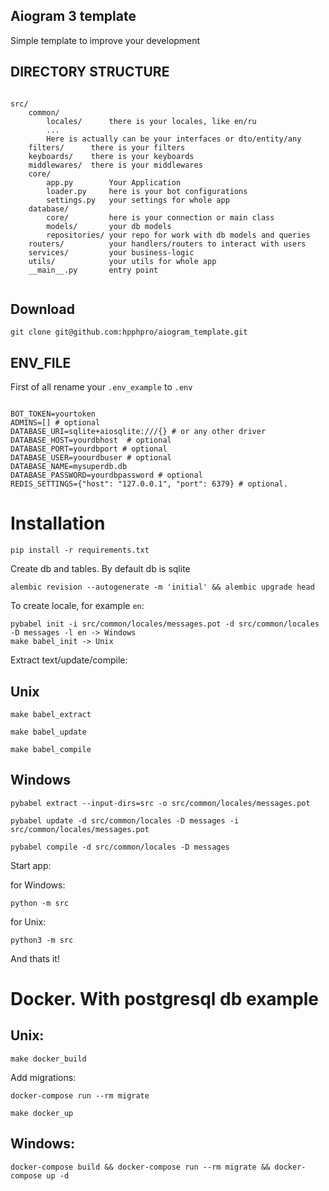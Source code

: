 ## Aiogram 3 template

Simple template to improve your development



DIRECTORY STRUCTURE
-------------------

```

src/
    common/
        locales/      there is your locales, like en/ru
        ...
        Here is actually can be your interfaces or dto/entity/any
    filters/      there is your filters
    keyboards/    there is your keyboards
    middlewares/  there is your middlewares
    core/
        app.py        Your Application
        loader.py     here is your bot configurations
        settings.py   your settings for whole app
    database/
        core/         here is your connection or main class
        models/       your db models
        repositories/ your repo for work with db models and queries
    routers/          your handlers/routers to interact with users
    services/         your business-logic
    utils/            your utils for whole app
    __main__.py       entry point
     
```
## Download
```
git clone git@github.com:hpphpro/aiogram_template.git
```
## ENV_FILE
First of all rename your `.env_example` to `.env`
```

BOT_TOKEN=yourtoken
ADMINS=[] # optional
DATABASE_URI=sqlite+aiosqlite:///{} # or any other driver 
DATABASE_HOST=yourdbhost  # optional
DATABASE_PORT=yourdbport # optional
DATABASE_USER=yoourdbuser # optional
DATABASE_NAME=mysuperdb.db
DATABASE_PASSWORD=yourdbpassword # optional
REDIS_SETTINGS={"host": "127.0.0.1", "port": 6379} # optional.

```
# Installation
```
pip install -r requirements.txt
```
Create db and tables. By default db is sqlite
```
alembic revision --autogenerate -m 'initial' && alembic upgrade head
```
To create locale, for example `en`:
```
pybabel init -i src/common/locales/messages.pot -d src/common/locales -D messages -l en -> Windows
make babel_init -> Unix
```
Extract text/update/compile:
## Unix
```
make babel_extract
```
```
make babel_update
```
```
make babel_compile
```
## Windows
```
pybabel extract --input-dirs=src -o src/common/locales/messages.pot
```
```
pybabel update -d src/common/locales -D messages -i src/common/locales/messages.pot
```
```
pybabel compile -d src/common/locales -D messages
```
Start app:

for Windows:
```
python -m src
```
for Unix:
```
python3 -m src
```
And thats it!
# Docker. With postgresql db example
## Unix:
```
make docker_build
```
Add migrations:
```
docker-compose run --rm migrate
```
```
make docker_up
```
## Windows:
```
docker-compose build && docker-compose run --rm migrate && docker-compose up -d
```

